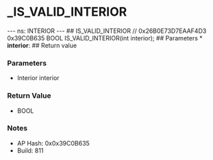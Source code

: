 # _IS_VALID_INTERIOR

--- ns: INTERIOR --- ## IS_VALID_INTERIOR  // 0x26B0E73D7EAAF4D3 0x39C0B635 BOOL IS_VALID_INTERIOR(int interior);  ## Parameters * **interior**:  ## Return value

### Parameters
* Interior interior

### Return Value
* BOOL

### Notes
* AP Hash: 0x0x39C0B635
* Build: 811

